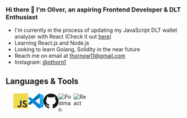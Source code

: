 ### Hi there 👋  I'm Oliver, an aspiring Frontend Developer & DLT Enthusiast

- I'm currently in the process of updating my JavaScript DLT wallet analyzer with React (Check it out [here](../../../whenHold))
- Learning React.js and Node.js
- Looking to learn Golang, Solidity in the near future
- Reach me on email at thornow11@gmail.com
- Instagram: [@othorn1](https://www.instagram.com/othorn1/)

###

## Languages & Tools ##

<div style="margin:20px">
    <img align="left" alt="JavaScript" width="40px" src="https://raw.githubusercontent.com/github/explore/80688e429a7d4ef2fca1e82350fe8e3517d3494d/topics/javascript/javascript.png" />
    <img align="left" alt="Visual Studio Code" width="40px" src="https://raw.githubusercontent.com/github/explore/80688e429a7d4ef2fca1e82350fe8e3517d3494d/topics/visual-studio-code/visual-studio-code.png" />
    <img align="left" alt="GitHub" width="40px" src="https://raw.githubusercontent.com/github/explore/78df643247d429f6cc873026c0622819ad797942/topics/github/github.png" />
    <img align="left" alt="Postman" width="40px" src="https://ww1.prweb.com/prfiles/2017/04/12/15013279/gI_62552_200x200_360%20logo.png" />
    <img align="left" alt="React" width="40px" src="https://www.pngrepo.com/png/354259/512/react.png" />
</div>

<br/>

<!--
**otpcd/otpcd** is a ✨ _special_ ✨ repository because its `README.md` (this file) appears on your GitHub profile.

Here are some ideas to get you started:

- 🔭 I’m currently working on ...
- 🌱 I’m currently learning ...
- 👯 I’m looking to collaborate on ...
- 🤔 I’m looking for help with ...
- 💬 Ask me about ...
- 📫 How to reach me: ...
- 😄 Pronouns: ...
- ⚡ Fun fact: ...
-->
